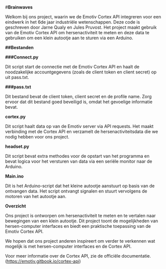 #**Brainwaves**

Welkom bij ons project, waarin we de Emotiv Cortex API integreren voor een eindwerk in het 6de jaar industriële wetenschappen. Deze code is geschreven door Jarne Qualy en Jules Pruvost. Het project maakt gebruik van de Emotiv Cortex API om hersenactiviteit te meten en deze data te gebruiken om een klein autootje aan te sturen via een Arduino.

**##Bestanden**

**###Connect.py**

Dit script start de connectie met de Emotiv Cortex API en haalt de noodzakelijke accountgegevens (zoals de client token en client secret) op uit pass.txt.

**###pass.txt**

Dit bestand bevat de client token, client secret en de profile name. Zorg ervoor dat dit bestand goed beveiligd is, omdat het gevoelige informatie bevat.

**cortex.py**

Dit script haalt data op van de Emotiv server via API requests. Het maakt verbinding met de Cortex API en verzamelt de hersenactiviteitsdata die we nodig hebben voor ons project.

**headset.py**

Dit script bevat extra methodes voor de opstart van het programma en bevat logica voor het versturen van data via een seriële monitor naar de Arduino.

**Main.ino**

Dit is het Arduino-script dat het kleine autootje aanstuurt op basis van de ontvangen data. Het script ontvangt signalen en stuurt vervolgens de motoren van het autootje aan.

**Overzicht**

Ons project is ontworpen om hersenactiviteit te meten en te vertalen naar bewegingen van een klein autootje. Dit project toont de mogelijkheden van hersen-computer interfaces en biedt een praktische toepassing van de Emotiv Cortex API.

We hopen dat ons project anderen inspireert om verder te verkennen wat mogelijk is met hersen-computer interfaces en de Cortex API.

Voor meer informatie over de Cortex API, zie de officiële documentatie. (https://emotiv.gitbook.io/cortex-api)
